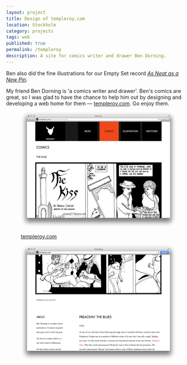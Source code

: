 ```yaml
---
layout: project
title: Design of templeroy.com
location: Stockholm
category: projects
tags: web
published: true
permalink: /templeroy
description: A site for comics writer and drawer Ben Dorning.
---
```


<aside>Ben also did the fine illustrations for our Empty Set record <a href="/new-pin"><em>As Neat as a New Pin</em></a>.</aside>

My friend Ben Dorning is 'a comics writer and drawer'. Ben's comics are great, so I was glad to have the chance to help him out by designing and developing a web home for them &mdash; [templeroy.com](http://templeroy.com/). Go enjoy them.

<figure>

<a href="http://templeroy.com"><img class="text" src="/png/templeroy-grab-1.png"/></a>

<figcaption><a href="http://templeroy.com">templeroy.com</a></figcaption>

</figure>

<figure>

<a href="http://templeroy.com"><img class="text" src="/png/templeroy-grab-2.png"/></a>

</figure>